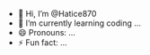 - 👋 Hi, I’m @Hatice870
- 🌱 I’m currently learning coding ...
- 😄 Pronouns: ...
- ⚡ Fun fact: ...

<!---
Hatice870/Hatice870 is a ✨ special ✨ repository because its `README.md` (this file) appears on your GitHub profile.
You can click the Preview link to take a look at your changes.
--->
